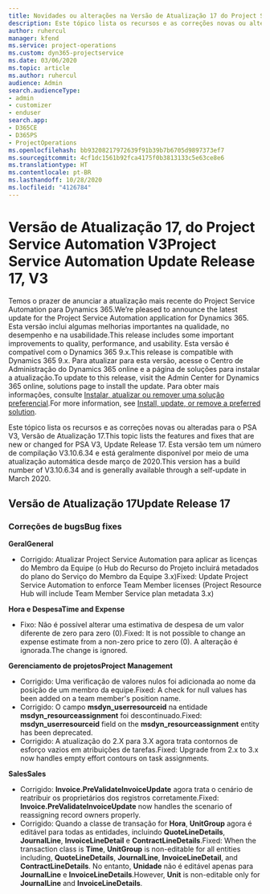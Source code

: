 ```yaml
---
title: Novidades ou alterações na Versão de Atualização 17 do Project Service Automation V3
description: Este tópico lista os recursos e as correções novas ou alteradas disponíveis na Versão de Atualização 17 do Project Service Automation V3.
author: ruhercul
manager: kfend
ms.service: project-operations
ms.custom: dyn365-projectservice
ms.date: 03/06/2020
ms.topic: article
ms.author: ruhercul
audience: Admin
search.audienceType:
- admin
- customizer
- enduser
search.app:
- D365CE
- D365PS
- ProjectOperations
ms.openlocfilehash: bb93208217972639f91b39b7b6705d9897373ef7
ms.sourcegitcommit: 4cf1dc1561b92fca4175f0b3813133c5e63ce8e6
ms.translationtype: HT
ms.contentlocale: pt-BR
ms.lasthandoff: 10/28/2020
ms.locfileid: "4126784"
---
```

# <a name="project-service-automation-update-release-17-v3"></a><span data-ttu-id="1be3f-103">Versão de Atualização 17, do Project Service Automation V3</span><span class="sxs-lookup"><span data-stu-id="1be3f-103">Project Service Automation Update Release 17, V3</span></span>

<span data-ttu-id="1be3f-104">Temos o prazer de anunciar a atualização mais recente do Project Service Automation para Dynamics 365.</span><span class="sxs-lookup"><span data-stu-id="1be3f-104">We’re pleased to announce the latest update for the Project Service Automation application for Dynamics 365.</span></span> <span data-ttu-id="1be3f-105">Esta versão inclui algumas melhorias importantes na qualidade, no desempenho e na usabilidade.</span><span class="sxs-lookup"><span data-stu-id="1be3f-105">This release includes some important improvements to quality, performance, and usability.</span></span>  <span data-ttu-id="1be3f-106">Esta versão é compatível com o Dynamics 365 9.x.</span><span class="sxs-lookup"><span data-stu-id="1be3f-106">This release is compatible with Dynamics 365 9.x.</span></span> <span data-ttu-id="1be3f-107">Para atualizar para esta versão, acesse o Centro de Administração do Dynamics 365 online e a página de soluções para instalar a atualização.</span><span class="sxs-lookup"><span data-stu-id="1be3f-107">To update to this release, visit the Admin Center for Dynamics 365 online, solutions page to install the update.</span></span> <span data-ttu-id="1be3f-108">Para obter mais informações, consulte [Instalar, atualizar ou remover uma solução preferencial](https://docs.microsoft.com/power-platform/admin/install-remove-preferred-solution).</span><span class="sxs-lookup"><span data-stu-id="1be3f-108">For more information, see [Install, update, or remove a preferred solution](https://docs.microsoft.com/power-platform/admin/install-remove-preferred-solution).</span></span>

<span data-ttu-id="1be3f-109">Este tópico lista os recursos e as correções novas ou alteradas para o PSA V3, Versão de Atualização 17.</span><span class="sxs-lookup"><span data-stu-id="1be3f-109">This topic lists the features and fixes that are new or changed for PSA V3, Update Release 17.</span></span> <span data-ttu-id="1be3f-110">Esta versão tem um número de compilação V3.10.6.34 e está geralmente disponível por meio de uma atualização automática desde março de 2020.</span><span class="sxs-lookup"><span data-stu-id="1be3f-110">This version has a build number of V3.10.6.34 and is generally available through a self-update in March 2020.</span></span>


## <a name="update-release-17"></a><span data-ttu-id="1be3f-111">Versão de Atualização 17</span><span class="sxs-lookup"><span data-stu-id="1be3f-111">Update Release 17</span></span>

### <a name="bug-fixes"></a><span data-ttu-id="1be3f-112">Correções de bugs</span><span class="sxs-lookup"><span data-stu-id="1be3f-112">Bug fixes</span></span>

<span data-ttu-id="1be3f-113">**Geral**</span><span class="sxs-lookup"><span data-stu-id="1be3f-113">**General**</span></span>

- <span data-ttu-id="1be3f-114">Corrigido: Atualizar Project Service Automation para aplicar as licenças do Membro da Equipe (o Hub do Recurso do Projeto incluirá metadados do plano do Serviço do Membro da Equipe 3.x)</span><span class="sxs-lookup"><span data-stu-id="1be3f-114">Fixed: Update Project Service Automation to enforce Team Member licenses (Project Resource Hub will include Team Member Service plan metadata 3.x)</span></span>
 
<span data-ttu-id="1be3f-115">**Hora e Despesa**</span><span class="sxs-lookup"><span data-stu-id="1be3f-115">**Time and Expense**</span></span>

- <span data-ttu-id="1be3f-116">Fixo: Não é possível alterar uma estimativa de despesa de um valor diferente de zero para zero (0).</span><span class="sxs-lookup"><span data-stu-id="1be3f-116">Fixed: It is not possible to change an expense estimate from a non-zero price to zero (0).</span></span> <span data-ttu-id="1be3f-117">A alteração é ignorada.</span><span class="sxs-lookup"><span data-stu-id="1be3f-117">The change is ignored.</span></span>

<span data-ttu-id="1be3f-118">**Gerenciamento de projetos**</span><span class="sxs-lookup"><span data-stu-id="1be3f-118">**Project Management**</span></span>

- <span data-ttu-id="1be3f-119">Corrigido: Uma verificação de valores nulos foi adicionada ao nome da posição de um membro da equipe.</span><span class="sxs-lookup"><span data-stu-id="1be3f-119">Fixed: A check for null values has been added on a team member's position name.</span></span>
- <span data-ttu-id="1be3f-120">Corrigido: O campo **msdyn_userresourceid** na entidade **msdyn_resourceassignment** foi descontinuado.</span><span class="sxs-lookup"><span data-stu-id="1be3f-120">Fixed: **msdyn_userresourceid** field on the **msdyn_resourceassignment** entity has been deprecated.</span></span>
- <span data-ttu-id="1be3f-121">Corrigido: A atualização do 2.X para 3.X agora trata contornos de esforço vazios em atribuições de tarefas.</span><span class="sxs-lookup"><span data-stu-id="1be3f-121">Fixed: Upgrade from 2.x to 3.x now handles empty effort contours on task assignments.</span></span>

<span data-ttu-id="1be3f-122">**Sales**</span><span class="sxs-lookup"><span data-stu-id="1be3f-122">**Sales**</span></span>

- <span data-ttu-id="1be3f-123">Corrigido: **Invoice.PreValidateInvoiceUpdate** agora trata o cenário de reatribuir os proprietários dos registros corretamente.</span><span class="sxs-lookup"><span data-stu-id="1be3f-123">Fixed: **Invoice.PreValidateInvoiceUpdate** now handles the scenario of reassigning record owners properly.</span></span>
- <span data-ttu-id="1be3f-124">Corrigido: Quando a classe de transação for **Hora**, **UnitGroup** agora é editável para todas as entidades, incluindo **QuoteLineDetails**, **JournalLine**, **InvoiceLineDetail** e **ContractLineDetails**.</span><span class="sxs-lookup"><span data-stu-id="1be3f-124">Fixed: When the transaction class is **Time**, **UnitGroup** is non-editable for all entities including, **QuoteLineDetails**, **JournalLine**, **InvoiceLineDetail**, and **ContractLineDetails**.</span></span> <span data-ttu-id="1be3f-125">No entanto, **Unidade** não é editável apenas para **JournalLine** e **InvoiceLineDetails**.</span><span class="sxs-lookup"><span data-stu-id="1be3f-125">However, **Unit** is non-editable only for **JournalLine** and **InvoiceLineDetails**.</span></span>


